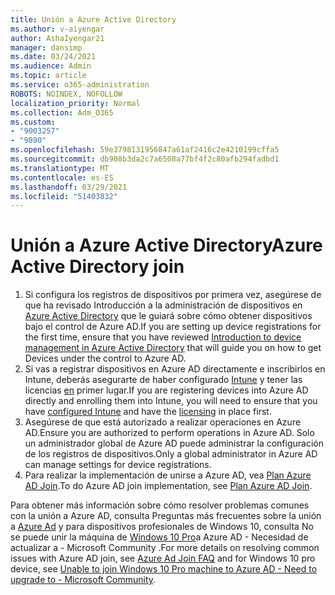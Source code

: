 ```yaml
---
title: Unión a Azure Active Directory
ms.author: v-aiyengar
author: AshaIyengar21
manager: dansimp
ms.date: 03/24/2021
ms.audience: Admin
ms.topic: article
ms.service: o365-administration
ROBOTS: NOINDEX, NOFOLLOW
localization_priority: Normal
ms.collection: Adm_O365
ms.custom:
- "9003257"
- "9890"
ms.openlocfilehash: 59e3798131956847a61af2416c2e4210199cffa5
ms.sourcegitcommit: db908b3da2c7a6508a77bf4f2c80afb294fadbd1
ms.translationtype: MT
ms.contentlocale: es-ES
ms.lasthandoff: 03/29/2021
ms.locfileid: "51403832"
---
```

# <a name="azure-active-directory-join"></a><span data-ttu-id="dc44d-102">Unión a Azure Active Directory</span><span class="sxs-lookup"><span data-stu-id="dc44d-102">Azure Active Directory join</span></span>

1. <span data-ttu-id="dc44d-103">Si configura los registros de dispositivos por primera vez, asegúrese de que ha revisado Introducción a la administración de dispositivos en [Azure Active Directory](/azure/active-directory/devices/overview) que le guiará sobre cómo obtener dispositivos bajo el control de Azure AD.</span><span class="sxs-lookup"><span data-stu-id="dc44d-103">If you are setting up device registrations for the first time, ensure that you have reviewed [Introduction to device management in Azure Active Directory](/azure/active-directory/devices/overview) that will guide you on how to get Devices under the control to Azure AD.</span></span> 
1. <span data-ttu-id="dc44d-104">Si vas a registrar dispositivos en Azure AD directamente e inscribirlos en Intune, deberás asegurarte de haber configurado [Intune](/mem/intune/enrollment/device-enrollment) y tener las licencias [en](/mem/intune/fundamentals/licenses-assign) primer lugar.</span><span class="sxs-lookup"><span data-stu-id="dc44d-104">If you are registering devices into Azure AD directly and enrolling them into Intune, you will need to ensure that you have [configured Intune](/mem/intune/enrollment/device-enrollment) and have the [licensing](/mem/intune/fundamentals/licenses-assign) in place first.</span></span>
1. <span data-ttu-id="dc44d-105">Asegúrese de que está autorizado a realizar operaciones en Azure AD.</span><span class="sxs-lookup"><span data-stu-id="dc44d-105">Ensure you are authorized to perform operations in Azure AD.</span></span> <span data-ttu-id="dc44d-106">Solo un administrador global de Azure AD puede administrar la configuración de los registros de dispositivos.</span><span class="sxs-lookup"><span data-stu-id="dc44d-106">Only a global administrator in Azure AD can manage settings for device registrations.</span></span>
1. <span data-ttu-id="dc44d-107">Para realizar la implementación de unirse a Azure AD, vea [Plan Azure AD Join](/azure/active-directory/devices/azureadjoin-plan).</span><span class="sxs-lookup"><span data-stu-id="dc44d-107">To do Azure AD join implementation, see [Plan Azure AD Join](/azure/active-directory/devices/azureadjoin-plan).</span></span>

<span data-ttu-id="dc44d-108">Para obtener más información sobre cómo resolver problemas comunes con la unión a Azure AD, consulta Preguntas más frecuentes sobre la unión a [Azure Ad](/azure/active-directory/devices/faq) y para dispositivos profesionales de Windows 10, consulta No se puede unir la máquina de [Windows 10 Pro](https://answers.microsoft.com/en-us/msoffice/forum/msoffice_install-mso_win10-mso_365hp/unable-to-join-windows-10-pro-machine-to-azure-ad/abb1ca7d-b317-45ec-a628-e1c10eae2900)a Azure AD - Necesidad de actualizar a - Microsoft Community .</span><span class="sxs-lookup"><span data-stu-id="dc44d-108">For more details on resolving common issues with Azure AD join, see [Azure Ad Join FAQ](/azure/active-directory/devices/faq) and for Windows 10 pro device, see [Unable to join Windows 10 Pro machine to Azure AD - Need to upgrade to - Microsoft Community](https://answers.microsoft.com/en-us/msoffice/forum/msoffice_install-mso_win10-mso_365hp/unable-to-join-windows-10-pro-machine-to-azure-ad/abb1ca7d-b317-45ec-a628-e1c10eae2900).</span></span>
